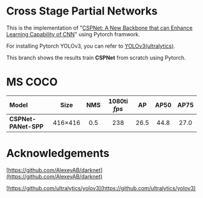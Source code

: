 # Cross Stage Partial Networks
This is the implementation of "[CSPNet: A New Backbone that can Enhance Learning Capability of CNN](https://arxiv.org/abs/1911.11929)" using Pytorch framwork.

For installing Pytorch YOLOv3, you can refer to [YOLOv3(ultralytics)](https://github.com/ultralytics/yolov3).

This branch shows the results train **CSPNet** from scratch using Pytorch.

# MS COCO

| Model | Size | NMS | 1080ti *fps* |  AP  | AP50 | AP75 |
| :---- | :--: | :-: |:----------: | :--: | :--: | :--: |
| **CSPNet-PANet-SPP** | 416×416 | 0.5 | 238 | 26.5 | 44.8 | 27.0 |

# Acknowledgements
[https://github.com/AlexeyAB/darknet](https://github.com/AlexeyAB/darknet)

[https://github.com/ultralytics/yolov3](https://github.com/ultralytics/yolov3)
